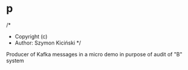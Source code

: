 
# p
/*
* Copyright (c)
* Author: Szymon Kiciński
  */

Producer of Kafka messages in a micro demo in purpose of audit of "B" system
